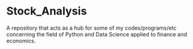 # Stock_Analysis

A repository that acts as a hub for some of my codes/programs/etc concerning the field of Python and Data Science applied to finance and economics.
